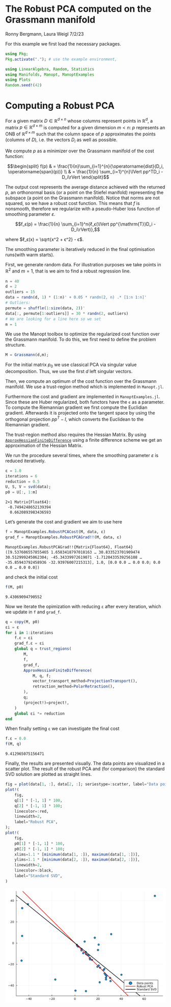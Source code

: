 The Robust PCA computed on the Grassmann manifold
================
Ronny Bergmann, Laura Weigl
7/2/23

For this example we first load the necessary packages.

``` julia
using Pkg;
Pkg.activate("."); # use the example environment,
```

``` julia
using LinearAlgebra, Random, Statistics
using Manifolds, Manopt, ManoptExamples
using Plots
Random.seed!(42)
```

# Computing a Robust PCA

For a given matrix $D ∈ ℝ^{d×n}$ whose columns represent points in $ℝ^d$, a matrix $p ∈ ℝ^{d×m}$ is computed for a given dimension $m < n$:
$p$ represents an ONB of $ℝ^{d×m}$ such that the column space of $p$ approximates the points (columns of $D$), i.e. the vectors $D_i$ as well as possible.

We compute $p$ as a minimizer over the Grassmann manifold of the cost function:

``` math
\begin{split}
f(p)
& = \frac{1}{n}\sum_{i=1}^{n}{\operatorname{dist}(D_i, \operatorname{span}(p))}
\\
& = \frac{1}{n} \sum_{i=1}^{n}\lVert pp^TD_i - D_i\rVert
\end{split}
```

The output cost represents the average distance achieved with the returned $p$, an orthonormal basis (or a point on the Stiefel manifold) representing the subspace (a point on the Grassmann manifold). Notice that norms are not squared, so we have a robust cost function. This means that $f$ is nonsmooth, therefore we regularize with a pseudo-Huber loss function of smoothing parameter $ε$.

``` math
f_ϵ(p) = \frac{1}{n} \sum_{i=1}^n{ℓ_ϵ(\lVert pp^{\mathrm{T}}D_i - D_i\rVert)},
```

where $ℓ_ϵ(x) = \sqrt{x^2 + ϵ^2} - ϵ$.

The smoothing parameter is iteratively reduced in the final optimisation runs(with warm starts).

First, we generate random data. For illustration purposes we take points in $\mathbb R^2$ and $m=1$, that is we aim to find a robust regression line.

``` julia
n = 40
d = 2
outliers = 15
data = randn(d, 1) * (1:n)' + 0.05 * randn(2, n) .* [1:n 1:n]'
# Outliers:
permute = shuffle(1:size(data, 2))'
data[:, permute[1:outliers]] = 30 * randn(2, outliers)
# We are looking for a line here so we set
m = 1
```

We use the Manopt toolbox to optimize the regularized cost function over the Grassmann manifold. To do this, we first need to define the problem structure.

``` julia
M = Grassmann(d,m);
```

For the initial matrix $p_0$ we use classical PCA via singular value decomposition. Thus, we use the first $d$ left singular vectors.

Then, we compute an optimum of the cost function over the Grassmann manifold.
We use a trust-region method which is implemented in `Manopt.jl`.

Furthermore the cost and gradient are implemented in `ManoptExamples.jl`.
Since these are Huber regularized, both functors have the `ϵ` as a parameter.
To compute the Riemannian gradient we first compute the Euclidian gradient. Afterwards it is projected onto the tangent space by using the orthogonal projection $pp^T - I$, which converts the Euclidean to the Riemannian gradient.

The trust-region method also requires the Hessian Matrix. By using [`ApproxHessianFiniteDifference`](https://manoptjl.org/stable/solvers/trust_regions/#Manopt.ApproxHessianFiniteDifference) using a finite difference scheme we get an approximation of the Hessian Matrix.

We run the procedure several times, where the smoothing parameter $ε$ is reduced iteratively.

``` julia
ε = 1.0
iterations = 6
reduction = 0.5
U, S, V = svd(data);
p0 = U[:, 1:m]
```

    2×1 Matrix{Float64}:
     -0.7494248652139394
      0.6620893983436593

Let’s generate the cost and gradient we aim to use here

``` julia
f = ManoptExamples.RobustPCACost(M, data, ε)
grad_f = ManoptExamples.RobustPCAGrad!!(M, data, ε)
```

    ManoptExamples.RobustPCAGrad!!{Matrix{Float64}, Float64}([9.537606557855465 1.6583418797018163 … 30.833523701909474 30.512999245062304; -45.34339972619071 -1.7120433539256108 … -35.85943792458936 -32.93976007215313], 1.0, [0.0 0.0 … 0.0 0.0; 0.0 0.0 … 0.0 0.0])

and check the initial cost

``` julia
f(M, p0)
```

    9.43069094790552

Now we iterate the opimization with reducing `ε` after every iteration,
which we update in `f` and `grad_f`.

``` julia
q = copy(M, p0)
εi = ε
for i in 1:iterations
    f.ε = εi
    grad_f.ε = εi
    global q = trust_regions(
        M,
        f,
        grad_f,
        ApproxHessianFiniteDifference(
            M, q, f;
            vector_transport_method=ProjectionTransport(),
            retraction_method=PolarRetraction(),
        ),
        q;
        (project!)=project!,
    )
    global εi *= reduction
end
```

When finally setting `ε` we can investigate the final cost

``` julia
f.ε = 0.0
f(M, q)
```

    9.412965075156471

Finally, the results are presented visually. The data points are visualized in a scatter plot. The result of the robust PCA and (for comparison) the standard SVD solution are plotted as straight lines.

``` julia
fig = plot(data[1, :], data[2, :]; seriestype=:scatter, label="Data points");
plot!(
    fig,
    q[1] * [-1, 1] * 100,
    q[2] * [-1, 1] * 100;
    linecolor=:red,
    linewidth=2,
    label="Robust PCA",
);
plot!(
    fig,
    p0[1] * [-1, 1] * 100,
    p0[2] * [-1, 1] * 100;
    xlims=1.1 * [minimum(data[1, :]), maximum(data[1, :])],
    ylims=1.1 * [minimum(data[2, :]), maximum(data[2, :])],
    linewidth=2,
    linecolor=:black,
    label="Standard SVD",
)
```

![Figure 1: The result of the robust PCA vs. SVD](Robust-PCA_files/figure-commonmark/fig-pca-output-1.png)
